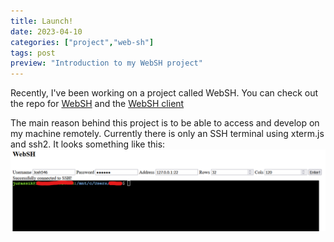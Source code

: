 ```yaml
---
title: Launch!
date: 2023-04-10
categories: ["project","web-sh"]
tags: post
preview: "Introduction to my WebSH project"
---
```

Recently, I've been working on a project called WebSH.
You can check out the repo for [WebSH](https://github.com/JurassikLizard/WebSH) and the [WebSH client](https://github.com/JurassikLizard/WebSHClient)

The main reason behind this project is to be able to access and develop on my machine remotely.
Currently there is only an SSH terminal using xterm.js and ssh2.
It looks something like this:
![WebSH](/blog/images/websh_intro.png "WebSH interface")